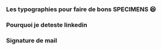 
### Les typographies pour faire de bons SPECIMENS 😆


### Pourquoi je deteste linkedin

### Signature de mail


